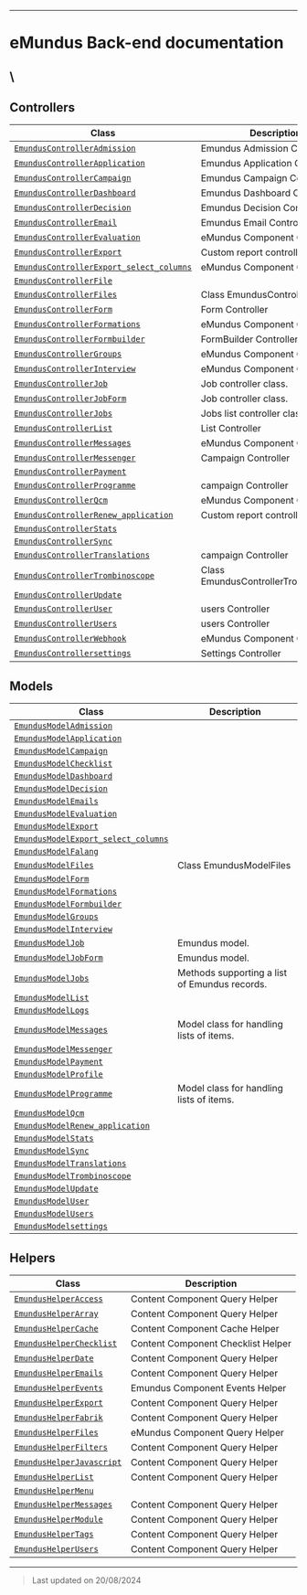 
***

# eMundus Back-end documentation



## \

## Controllers
| Class | Description |
|-------|-------------|
| [`EmundusControllerAdmission`](./classes/EmundusControllerAdmission.md) | Emundus Admission Controller|
| [`EmundusControllerApplication`](./classes/EmundusControllerApplication.md) | Emundus Application Controller|
| [`EmundusControllerCampaign`](./classes/EmundusControllerCampaign.md) | Emundus Campaign Controller|
| [`EmundusControllerDashboard`](./classes/EmundusControllerDashboard.md) | Emundus Dashboard Controller|
| [`EmundusControllerDecision`](./classes/EmundusControllerDecision.md) | Emundus Decision Controller|
| [`EmundusControllerEmail`](./classes/EmundusControllerEmail.md) | Emundus Email Controller|
| [`EmundusControllerEvaluation`](./classes/EmundusControllerEvaluation.md) | eMundus Component Controller|
| [`EmundusControllerExport`](./classes/EmundusControllerExport.md) | Custom report controller|
| [`EmundusControllerExport_select_columns`](./classes/EmundusControllerExport_select_columns.md) | eMundus Component Controller|
| [`EmundusControllerFile`](./classes/EmundusControllerFile.md) | |
| [`EmundusControllerFiles`](./classes/EmundusControllerFiles.md) | Class EmundusControllerFiles|
| [`EmundusControllerForm`](./classes/EmundusControllerForm.md) | Form Controller|
| [`EmundusControllerFormations`](./classes/EmundusControllerFormations.md) | eMundus Component Controller|
| [`EmundusControllerFormbuilder`](./classes/EmundusControllerFormbuilder.md) | FormBuilder Controller|
| [`EmundusControllerGroups`](./classes/EmundusControllerGroups.md) | eMundus Component Controller|
| [`EmundusControllerInterview`](./classes/EmundusControllerInterview.md) | eMundus Component Controller|
| [`EmundusControllerJob`](./classes/EmundusControllerJob.md) | Job controller class.|
| [`EmundusControllerJobForm`](./classes/EmundusControllerJobForm.md) | Job controller class.|
| [`EmundusControllerJobs`](./classes/EmundusControllerJobs.md) | Jobs list controller class.|
| [`EmundusControllerList`](./classes/EmundusControllerList.md) | List Controller|
| [`EmundusControllerMessages`](./classes/EmundusControllerMessages.md) | eMundus Component Controller|
| [`EmundusControllerMessenger`](./classes/EmundusControllerMessenger.md) | Campaign Controller|
| [`EmundusControllerPayment`](./classes/EmundusControllerPayment.md) | |
| [`EmundusControllerProgramme`](./classes/EmundusControllerProgramme.md) | campaign Controller|
| [`EmundusControllerQcm`](./classes/EmundusControllerQcm.md) | eMundus Component Controller|
| [`EmundusControllerRenew_application`](./classes/EmundusControllerRenew_application.md) | Custom report controller|
| [`EmundusControllerStats`](./classes/EmundusControllerStats.md) | |
| [`EmundusControllerSync`](./classes/EmundusControllerSync.md) | |
| [`EmundusControllerTranslations`](./classes/EmundusControllerTranslations.md) | campaign Controller|
| [`EmundusControllerTrombinoscope`](./classes/EmundusControllerTrombinoscope.md) | Class EmundusControllerTrombinoscope|
| [`EmundusControllerUpdate`](./classes/EmundusControllerUpdate.md) | |
| [`EmundusControllerUser`](./classes/EmundusControllerUser.md) | users Controller|
| [`EmundusControllerUsers`](./classes/EmundusControllerUsers.md) | users Controller|
| [`EmundusControllerWebhook`](./classes/EmundusControllerWebhook.md) | eMundus Component Controller|
| [`EmundusControllersettings`](./classes/EmundusControllersettings.md) | Settings Controller|

## Models

| Class | Description |
|-------|-------------|
| [`EmundusModelAdmission`](./classes/EmundusModelAdmission.md) | |
| [`EmundusModelApplication`](./classes/EmundusModelApplication.md) | |
| [`EmundusModelCampaign`](./classes/EmundusModelCampaign.md) | |
| [`EmundusModelChecklist`](./classes/EmundusModelChecklist.md) | |
| [`EmundusModelDashboard`](./classes/EmundusModelDashboard.md) | |
| [`EmundusModelDecision`](./classes/EmundusModelDecision.md) | |
| [`EmundusModelEmails`](./classes/EmundusModelEmails.md) | |
| [`EmundusModelEvaluation`](./classes/EmundusModelEvaluation.md) | |
| [`EmundusModelExport`](./classes/EmundusModelExport.md) | |
| [`EmundusModelExport_select_columns`](./classes/EmundusModelExport_select_columns.md) | |
| [`EmundusModelFalang`](./classes/EmundusModelFalang.md) | |
| [`EmundusModelFiles`](./classes/EmundusModelFiles.md) | Class EmundusModelFiles|
| [`EmundusModelForm`](./classes/EmundusModelForm.md) | |
| [`EmundusModelFormations`](./classes/EmundusModelFormations.md) | |
| [`EmundusModelFormbuilder`](./classes/EmundusModelFormbuilder.md) | |
| [`EmundusModelGroups`](./classes/EmundusModelGroups.md) | |
| [`EmundusModelInterview`](./classes/EmundusModelInterview.md) | |
| [`EmundusModelJob`](./classes/EmundusModelJob.md) | Emundus model.|
| [`EmundusModelJobForm`](./classes/EmundusModelJobForm.md) | Emundus model.|
| [`EmundusModelJobs`](./classes/EmundusModelJobs.md) | Methods supporting a list of Emundus records.|
| [`EmundusModelList`](./classes/EmundusModelList.md) | |
| [`EmundusModelLogs`](./classes/EmundusModelLogs.md) | |
| [`EmundusModelMessages`](./classes/EmundusModelMessages.md) | Model class for handling lists of items.|
| [`EmundusModelMessenger`](./classes/EmundusModelMessenger.md) | |
| [`EmundusModelPayment`](./classes/EmundusModelPayment.md) | |
| [`EmundusModelProfile`](./classes/EmundusModelProfile.md) | |
| [`EmundusModelProgramme`](./classes/EmundusModelProgramme.md) | Model class for handling lists of items.|
| [`EmundusModelQcm`](./classes/EmundusModelQcm.md) | |
| [`EmundusModelRenew_application`](./classes/EmundusModelRenew_application.md) | |
| [`EmundusModelStats`](./classes/EmundusModelStats.md) | |
| [`EmundusModelSync`](./classes/EmundusModelSync.md) | |
| [`EmundusModelTranslations`](./classes/EmundusModelTranslations.md) | |
| [`EmundusModelTrombinoscope`](./classes/EmundusModelTrombinoscope.md) | |
| [`EmundusModelUpdate`](./classes/EmundusModelUpdate.md) | |
| [`EmundusModelUser`](./classes/EmundusModelUser.md) | |
| [`EmundusModelUsers`](./classes/EmundusModelUsers.md) | |
| [`EmundusModelsettings`](./classes/EmundusModelsettings.md) | |

## Helpers

| Class | Description |
|-------|-------------|
| [`EmundusHelperAccess`](./classes/EmundusHelperAccess.md) | Content Component Query Helper|
| [`EmundusHelperArray`](./classes/EmundusHelperArray.md) | Content Component Query Helper|
| [`EmundusHelperCache`](./classes/EmundusHelperCache.md) | Content Component Cache Helper|
| [`EmundusHelperChecklist`](./classes/EmundusHelperChecklist.md) | Content Component Checklist Helper|
| [`EmundusHelperDate`](./classes/EmundusHelperDate.md) | Content Component Query Helper|
| [`EmundusHelperEmails`](./classes/EmundusHelperEmails.md) | Content Component Query Helper|
| [`EmundusHelperEvents`](./classes/EmundusHelperEvents.md) | Emundus Component Events Helper|
| [`EmundusHelperExport`](./classes/EmundusHelperExport.md) | Content Component Query Helper|
| [`EmundusHelperFabrik`](./classes/EmundusHelperFabrik.md) | Content Component Query Helper|
| [`EmundusHelperFiles`](./classes/EmundusHelperFiles.md) | eMundus Component Query Helper|
| [`EmundusHelperFilters`](./classes/EmundusHelperFilters.md) | Content Component Query Helper|
| [`EmundusHelperJavascript`](./classes/EmundusHelperJavascript.md) | Content Component Query Helper|
| [`EmundusHelperList`](./classes/EmundusHelperList.md) | Content Component Query Helper|
| [`EmundusHelperMenu`](./classes/EmundusHelperMenu.md) | |
| [`EmundusHelperMessages`](./classes/EmundusHelperMessages.md) | Content Component Query Helper|
| [`EmundusHelperModule`](./classes/EmundusHelperModule.md) | Content Component Query Helper|
| [`EmundusHelperTags`](./classes/EmundusHelperTags.md) | Content Component Query Helper|
| [`EmundusHelperUsers`](./classes/EmundusHelperUsers.md) | Content Component Query Helper|





***
> Last updated on 20/08/2024
